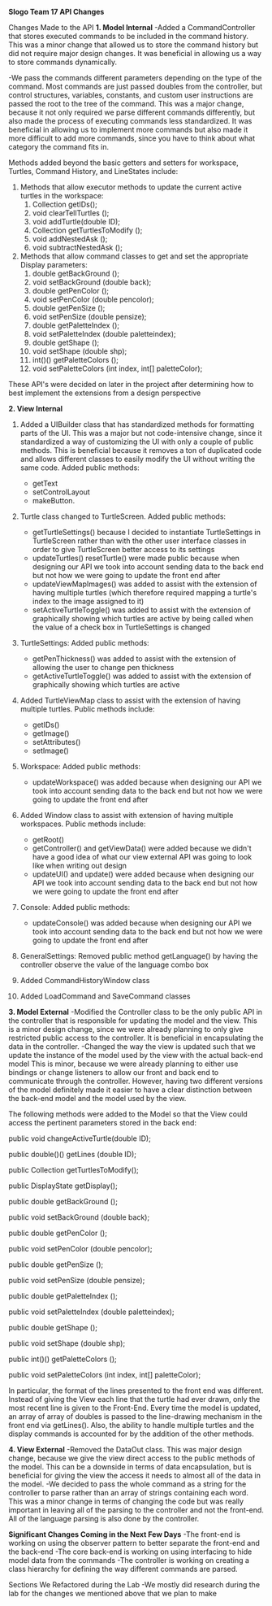**Slogo Team 17 API Changes**

 Changes Made to the API
 **1. Model Internal**
 -Added a CommandController that stores executed commands to be included in the command history. This was a minor change that allowed us to store the command history but did not require major design changes. It was beneficial in allowing us a way to store commands dynamically.
 
 -We pass the commands different parameters depending on the type of the command. Most commands are just passed doubles from the controller, but control structures, variables, constants, and custom user instructions are passed the root to the tree of the command. This was a major change, because it not only required we parse different commands differently, but also made the process of executing commands less standardized. It was beneficial in allowing us to implement more commands but also made it more difficult to add more commands, since you have to think about what category the command fits in.
 
Methods added beyond the basic getters and setters for workspace, Turtles, Command History, and LineStates include:
1. Methods that allow executor methods to update the current active turtles in the workspace:
	1. Collection<Double> getIDs();
	2. void clearTellTurtles ();
	3. void addTurtle(double ID);
	4. Collection<Double> getTurtlesToModify ();
	5. void addNestedAsk ();
	6. void subtractNestedAsk ();
2. Methods that allow command classes to get and set the appropriate Display parameters:
	1. double getBackGround ();
	2. void setBackGround (double back);
	3. double getPenColor ();
	4. void setPenColor (double pencolor);
	5. double getPenSize ();
	6. void setPenSize (double pensize);
	7. double getPaletteIndex ();
	8. void setPaletteIndex (double paletteindex);
	9. double getShape ();
	10. void setShape (double shp);
	11. int()() getPaletteColors ();
	12. void setPaletteColors (int index, int[] paletteColor);
	
These API's were decided on later in the project after determining how to best implement the extensions from a design perspective
  

 **2. View Internal**
 1. Added a UIBuilder class that has standardized methods for formatting parts of the UI. This was a major but not code-intensive change, since it standardized a way of customizing the UI with only a couple of public methods. This is beneficial because it removes a ton of duplicated code and allows different classes to easily modify the UI without writing the same code. Added public methods:
     - getText
     - setControlLayout
     - makeButton.
     
2. Turtle class changed to TurtleScreen. Added public methods:
     - getTurtleSettings() because I decided to instantiate TurtleSettings in TurtleScreen rather than with the other user interface classes in order to give TurtleScreen better access to its settings
     - updateTurtles() resetTurtle() were made public because when designing our API we took into account sending data to the back end but not how we were going to update the front end after 
     - updateViewMapImages() was added to assist with the extension of having multiple turtles (which therefore required mapping a turtle's index to the image assigned to it)
     - setActiveTurtleToggle() was added to assist with the extension of graphically showing which turtles are active by being called when the value of a check box in TurtleSettings is changed

3. TurtleSettings: Added public methods:
     - getPenThickness() was added to assist with the extension of allowing the user to change pen thickness
     - getActiveTurtleToggle() was added to assist with the extension of graphically showing which turtles are active

4. Added TurtleViewMap class to assist with the extension of having multiple turtles. Public methods include:
     - getIDs()
     - getImage()
     - setAttributes()
     - setImage()

5. Workspace: Added public methods:
     - updateWorkspace() was added because when designing our API we took into account sending data to the back end but not how we were going to update the front end after

6. Added Window class to assist with extension of having multiple workspaces. Public methods include:
     - getRoot()
     - getController() and getViewData() were added because we didn't have a good idea of what our view external API was going to look like when writing out design
     - updateUI() and update() were added because when designing our API we took into account sending data to the back end but not how we were going to update the front end after

7. Console: Added public methods:
     - updateConsole() was added because when designing our API we took into account sending data to the back end but not how we were going to update the front end after

8. GeneralSettings: Removed public method getLanguage() by having the controller observe the value of the language combo box

9. Added CommandHistoryWindow class

10. Added LoadCommand and SaveCommand classes
 

 

**3. Model External**
-Modified the Controller class to be the only public API in the controller that is responsible for updating the model and the view. This is a minor design change, since we were already planning to only give restricted public access to the controller. It is beneficial in encapsulating the data in the controller.
-Changed the way the view is updated such that we update the instance of the model used by the view with the actual back-end model This is minor, because we were already planning to either use bindings or change listeners to allow our front and back end to communicate through the controller. However, having two different versions of the model definitely made it easier to have a clear distinction between the back-end model and the model used by the view.

The following methods were added to the Model so that the View could access the pertinent parameters stored in the back end:

public void changeActiveTurtle(double ID);

public double()() getLines (double ID);

public Collection<Double> getTurtlesToModify();

public DisplayState getDisplay();

public double getBackGround ();

public void setBackGround (double back);

public double getPenColor ();

public void setPenColor (double pencolor);

public double getPenSize ();

public void setPenSize (double pensize);

public double getPaletteIndex ();

public void setPaletteIndex (double paletteindex);

public double getShape ();

public void setShape (double shp);

public int()() getPaletteColors ();

public void setPaletteColors (int index, int[] paletteColor);
    
In particular, the format of the lines presented to the front end was different. Instead of giving the View each line that the turtle had ever drawn, only the most recent line is given to the Front-End. Every time the model is updated, an array of array of doubles is passed to the line-drawing mechanism in the front end via getLines(). Also, the ability to handle multiple turtles and the display commands is accounted for by
the addition of the other methods.



**4. View External**
-Removed the DataOut class. This was major design change, because we give the view direct access to the public methods of the model. This can be a downside in terms of data encapsulation, but is beneficial for giving the view the access it needs to almost all of the data in the model.
-We decided to pass the whole command as a string for the controller to parse rather than an array of strings containing each word. This was a minor change in terms of changing the code but was really important in leaving all of the parsing to the controller and not the front-end. All of the language parsing is also done by the controller.

**Significant Changes Coming in the Next Few Days**
-The front-end is working on using the observer pattern to better separate the front-end and the back-end
-The core back-end is working on using interfacing to hide model data from the commands
-The controller is working on creating a class hierarchy for defining the way different commands are parsed.

Sections We Refactored during the Lab
-We mostly did research during the lab for the changes we mentioned above that we plan to make


